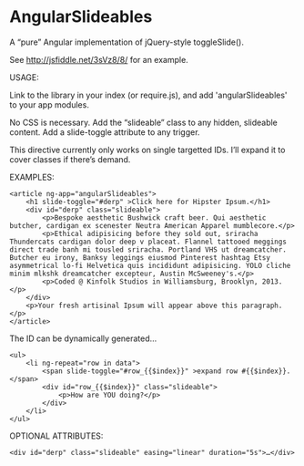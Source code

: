 AngularSlideables
=================

A “pure” Angular implementation of jQuery-style toggleSlide().

See http://jsfiddle.net/3sVz8/8/ for an example.

USAGE:

Link to the library in your index (or require.js), and add 'angularSlideables' to your app modules.

No CSS is necessary. Add the “slideable” class to any hidden, slideable content. Add a slide-toggle attribute to any trigger.

This directive currently only works on single targetted IDs. I’ll expand it to cover classes if there’s demand.

EXAMPLES:

<pre><code>&lt;article ng-app="angularSlideables"&gt;
    &lt;h1 slide-toggle="#derp" &gt;Click here for Hipster Ipsum.&lt;/h1&gt;
    &lt;div id="derp" class="slideable"&gt;
        &lt;p&gt;Bespoke aesthetic Bushwick craft beer. Qui aesthetic butcher, cardigan ex scenester Neutra American Apparel mumblecore.&lt;/p&gt;
        &lt;p&gt;Ethical adipisicing before they sold out, sriracha Thundercats cardigan dolor deep v placeat. Flannel tattooed meggings direct trade banh mi tousled sriracha. Portland VHS ut dreamcatcher. Butcher eu irony, Banksy leggings eiusmod Pinterest hashtag Etsy asymmetrical lo-fi Helvetica quis incididunt adipisicing. YOLO cliche minim mlkshk dreamcatcher excepteur, Austin McSweeney's.&lt;/p&gt;
        &lt;p&gt;Coded @ Kinfolk Studios in Williamsburg, Brooklyn, 2013.&lt;/p&gt;
    &lt;/div&gt;
    &lt;p&gt;Your fresh artisinal Ipsum will appear above this paragraph. &lt;/p&gt;
&lt;/article&gt;
</code></pre>

The ID can be dynamically generated…

<pre><code>&lt;ul&gt;
    &lt;li ng-repeat="row in data"&gt;
        &lt;span slide-toggle="#row_{{$index}}" &gt;expand row #{{$index}}.&lt;/span&gt;
        &lt;div id="row_{{$index}}" class="slideable"&gt;
            &lt;p&gt;How are YOU doing?&lt;/p&gt;
        &lt;/div&gt;
    &lt;/li&gt;
&lt;/ul&gt;
</code></pre>

OPTIONAL ATTRIBUTES:

<pre><code>&lt;div id="derp" class="slideable" easing="linear" duration="5s"&gt;…&lt;/div&gt;</code></pre>
